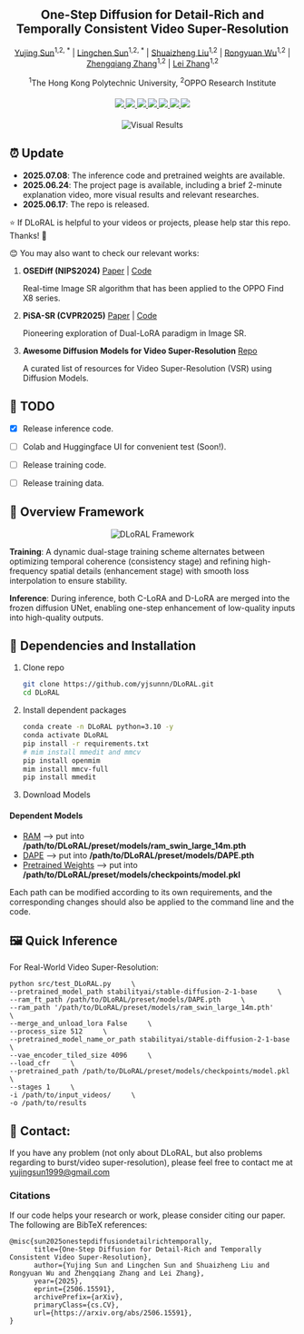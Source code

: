 <div align="center">
<h2>One-Step Diffusion for Detail-Rich and Temporally Consistent Video Super-Resolution</h2>

[Yujing Sun](https://yjsunnn.github.io/)<sup>1,2, *</sup> | 
[Lingchen Sun](https://scholar.google.com/citations?hl=zh-CN&tzom=-480&user=ZCDjTn8AAAAJ)<sup>1,2, *</sup> | 
[Shuaizheng Liu](https://scholar.google.com/citations?user=wzdCc-QAAAAJ&hl=en)<sup>1,2</sup> | 
[Rongyuan Wu](https://scholar.google.com/citations?user=A-U8zE8AAAAJ&hl=zh-CN)<sup>1,2</sup> | 
[Zhengqiang Zhang](https://scholar.google.com.tw/citations?user=UX26wSMAAAAJ&hl=en)<sup>1,2</sup> | 
[Lei Zhang](https://www4.comp.polyu.edu.hk/~cslzhang)<sup>1,2</sup>

<sup>1</sup>The Hong Kong Polytechnic University, <sup>2</sup>OPPO Research Institute
</div>

<div>
    <h4 align="center">
        <a href="https://yjsunnn.github.io/DLoRAL-project/" target='_blank'>
        <img src="https://img.shields.io/badge/💡-Project%20Page-gold">
        </a>
        <a href="https://arxiv.org/pdf/2506.15591" target='_blank'>
        <img src="https://img.shields.io/badge/arXiv-2312.06640-b31b1b.svg">
        </a>
        <a href="https://www.youtube.com/embed/Jsk8zSE3U-w?si=jz1Isdzxt_NqqDFL&vq=hd1080" target='_blank'>
        <img src="https://img.shields.io/badge/Demo%20Video-%23FF0000.svg?logo=YouTube&logoColor=white">
        </a>
        <a href="https://www.youtube.com/embed/xzZL8X10_KU?si=vOB3chIa7Zo0l54v" target="_blank">
        <img src="https://img.shields.io/badge/2--Min%20Explainer-brightgreen?logo=YouTube&logoColor=white">
        </a>
        </a>
        <a href="https://github.com/yjsunnn/Awesome-video-super-resolution-diffusion" target="_blank">
        <img src="https://img.shields.io/badge/GitHub-Awesome--VSR--Diffusion-181717.svg?logo=github&logoColor=white">
        </a>
        </a>
        <a href="https://colab.research.google.com/drive/1QAEn4uFe4GNqlJbogxxhdGFhzMr3rfGm?usp=sharing" target="_blank">
        <img src="https://img.shields.io/badge/Colab%20Demo-F9AB00?style=flat&logo=googlecolab&logoColor=white">
        </a>
        <a href="https://github.com/yjsunnn/DLoRAL" target='_blank' style="text-decoration: none;"><img src="https://visitor-badge.laobi.icu/badge?page_id=yjsunnn/DLoRAL"></a>
    </h4>
</div>

<p align="center">

<img src="assets/visual_results.svg" alt="Visual Results">

</p>

## ⏰ Update

- **2025.07.08**: The inference code and pretrained weights are available.
- **2025.06.24**: The project page is available, including a brief 2-minute explanation video, more visual results and relevant researches.
- **2025.06.17**: The repo is released.

:star: If DLoRAL is helpful to your videos or projects, please help star this repo. Thanks! :hugs:

😊 You may also want to check our relevant works:

1. **OSEDiff (NIPS2024)** [Paper](https://arxiv.org/abs/2406.08177) | [Code](https://github.com/cswry/OSEDiff/)  

   Real-time Image SR algorithm that has been applied to the OPPO Find X8 series.

2. **PiSA-SR (CVPR2025)** [Paper](https://arxiv.org/pdf/2412.03017) | [Code](https://github.com/csslc/PiSA-SR) 

   Pioneering exploration of Dual-LoRA paradigm in Image SR.

3. **Awesome Diffusion Models for Video Super-Resolution** [Repo](https://github.com/yjsunnn/Awesome-video-super-resolution-diffusion)

   A curated list of resources for Video Super-Resolution (VSR) using Diffusion Models.

## 👀 TODO
- [x] Release inference code.
- [ ] Colab and Huggingface UI for convenient test (Soon!).
- [ ] Release training code.
- [ ] Release training data.


## 🌟 Overview Framework

<p align="center">

<img src="assets/pipeline.svg" alt="DLoRAL Framework">

</p>

**Training**: A dynamic dual-stage training scheme alternates between optimizing temporal coherence (consistency stage) and refining high-frequency spatial details (enhancement stage) with smooth loss interpolation to ensure stability.

**Inference**: During inference, both C-LoRA and D-LoRA are merged into the frozen diffusion UNet, enabling one-step enhancement of low-quality inputs into high-quality outputs.


## 🔧 Dependencies and Installation

1. Clone repo
    ```bash
    git clone https://github.com/yjsunnn/DLoRAL.git
    cd DLoRAL
    ```

2. Install dependent packages
    ```bash
    conda create -n DLoRAL python=3.10 -y
    conda activate DLoRAL
    pip install -r requirements.txt
    # mim install mmedit and mmcv
    pip install openmim
    mim install mmcv-full
    pip install mmedit
    ```

3. Download Models 
#### Dependent Models
* [RAM](https://huggingface.co/spaces/xinyu1205/recognize-anything/blob/main/ram_swin_large_14m.pth) --> put into **/path/to/DLoRAL/preset/models/ram_swin_large_14m.pth**
* [DAPE](https://drive.google.com/file/d/1KIV6VewwO2eDC9g4Gcvgm-a0LDI7Lmwm/view?usp=drive_link) --> put into **/path/to/DLoRAL/preset/models/DAPE.pth**
* [Pretrained Weights](https://drive.google.com/file/d/1vpcaySpRx_K-tXq2D2EBqFZ-03Foky8G/view?usp=sharing) --> put into **/path/to/DLoRAL/preset/models/checkpoints/model.pkl**

Each path can be modified according to its own requirements, and the corresponding changes should also be applied to the command line and the code.

## 🖼️ Quick Inference
For Real-World Video Super-Resolution:

```
python src/test_DLoRAL.py     \
--pretrained_model_path stabilityai/stable-diffusion-2-1-base     \
--ram_ft_path /path/to/DLoRAL/preset/models/DAPE.pth     \
--ram_path '/path/to/DLoRAL/preset/models/ram_swin_large_14m.pth'     \
--merge_and_unload_lora False     \
--process_size 512     \
--pretrained_model_name_or_path stabilityai/stable-diffusion-2-1-base     \
--vae_encoder_tiled_size 4096     \
--load_cfr     \
--pretrained_path /path/to/DLoRAL/preset/models/checkpoints/model.pkl     \
--stages 1     \
-i /path/to/input_videos/     \
-o /path/to/results
```

## 💬 Contact:
If you have any problem (not only about DLoRAL, but also problems regarding to burst/video super-resolution), please feel free to contact me at yujingsun1999@gmail.com

### Citations
If our code helps your research or work, please consider citing our paper.
The following are BibTeX references:

```
@misc{sun2025onestepdiffusiondetailrichtemporally,
      title={One-Step Diffusion for Detail-Rich and Temporally Consistent Video Super-Resolution}, 
      author={Yujing Sun and Lingchen Sun and Shuaizheng Liu and Rongyuan Wu and Zhengqiang Zhang and Lei Zhang},
      year={2025},
      eprint={2506.15591},
      archivePrefix={arXiv},
      primaryClass={cs.CV},
      url={https://arxiv.org/abs/2506.15591}, 
}
